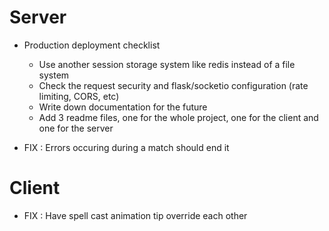 # Server

- Production deployment checklist
  - Use another session storage system like redis instead of a file system
  - Check the request security and flask/socketio configuration (rate limiting, CORS, etc)
  - Write down documentation for the future
  - Add 3 readme files, one for the whole project, one for the client and one for the server

- FIX : Errors occuring during a match should end it

# Client

- FIX : Have spell cast animation tip override each other



